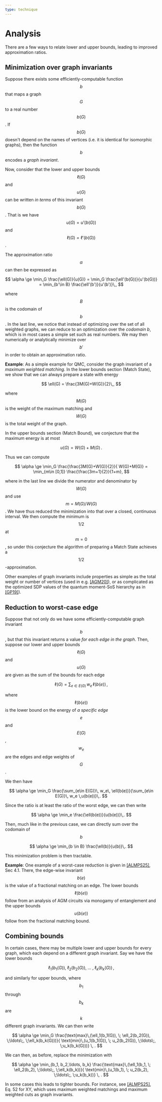 ```yaml
---
type: technique
---
```


# Analysis

There are a few ways to relate lower and upper bounds, leading to improved approximation ratios.

## Minimization over graph invariants

Suppose there exists some efficiently-computable function $$b$$ that maps a graph $$G$$ to a real number $$b(G)$$. If $$b(G)$$ doesn't depend on the names of vertices (i.e. it is identical for isomorphic graphs), then the function $$b$$ encodes a *graph invariant*. 

Now, consider that the lower and upper bounds $$\ell(G)$$ and $$u(G)$$ can be written *in terms* of this invariant $$b(G)$$. That is we have $$u(G) = u'(b(G))$$ and $$\ell(G) = \ell'(b(G))$$.

The approximation ratio $$\alpha$$ can then be expressed as 

$$
\alpha \ge  \min_G \frac{\ell(G)}{u(G)} = \min_G \frac{\ell'(b(G))}{u'(b(G))} = \min_{b'\in B} \frac{\ell'(b')}{u'(b')}\,,
$$

where $$B$$ is the codomain of $$b$$. In the last line, we notice that instead of optimizing over the set of all weighted graphs, we can reduce to an optimization over the *codomain b*, which is in most cases a simple set such as real numbers. We may then numerically or analytically minimize over $$b'$$ in order to obtain an approximation ratio.

**Example**: As a simple example for QMC, consider the graph invariant of a *maximum weighted matching*. In the lower bounds section (Match State), we show that we can always prepare a state with energy 

$$
\ell(G) = \frac{3M(G)+W(G)}{2}\,,
$$

where $$M(G)$$ is the weight of the maximum matching and $$W(G)$$ is the total weight of the graph.

In the upper bounds section (Match Bound), we conjecture that the maximum energy is at most

$$
u(G) = W(G)+M(G)\,.
$$

Thus we can compute

$$
\alpha \ge  \min_G \frac{\frac{3M(G)+W(G)}{2}}{ W(G)+M(G)} = \min_{m\in [0,1]} \frac{\frac{3m+1}{2}}{1+m},
$$

where in the last line we divide the numerator and denominator by $$W(G)$$ and use $$m = M(G)/W(G)$$. We have thus reduced the minimization into that over a closed, continuous interval. We then compute the minimum is $$1/2$$ at $$m=0$$, so under this conjecture the algorithm of preparing a Match State achieves a $$1/2$$-approximation. 

Other examples of graph invariants include properties as simple as the total weight or number of vertices (used in e.g. [[AGM20]]({{site.baseurl}}/bib#AGM20)), or as complicated as the optimized SDP values of the quantum moment-SoS hierarchy as in [[GP19]]({{site.baseurl}}/bib#GP19)).


## Reduction to worst-case edge

Suppose that not only do we have some efficiently-computable graph invariant $$b$$, but that this invariant returns a value *for each edge in the graph*. Then, suppose our lower and upper bounds $$\ell(G)$$ and $$u(G)$$ are given as the sum of the bounds for each edge

$$
\ell(G) = \sum_{e\in E(G)}\, w_e\, \ell(b(e))\,,
$$

where $$\ell(b(e))$$ is the lower bound on the energy of *a specific edge $$e$$* and $$E(G)$$, $$w_e$$ are the edges and edge weights of $$G$$.


 We then have

$$
\alpha \ge  \min_G \frac{\sum_{e\in E(G)}\, w_e\, \ell(b(e))}{\sum_{e\in E(G)}\, w_e \,u(b(e))}\,.
$$

Since the ratio is at least the ratio of the worst edge, we can then write

$$
\alpha \ge  \min_e \frac{\ell(b(e))}{u(b(e))}\,.
$$

Then, much like in the previous case, we can directly sum over the codomain of $$b$$

$$
\alpha \ge  \min_{b \in B} \frac{\ell(b)}{u(b)}\,.
$$

This minimization problem is then tractable.

**Example**: One example of a worst-case reduction is given in  [[ALMPS25]]({{site.baseurl}}/bib#ALMPS25), Sec 4.1. There, the edge-wise invariant $$b(e)$$ is the value of a fractional matching on an edge. The lower bounds $$\ell(b(e))$$ follow from an analysis of AGM circuits via monogamy of entanglement and the upper bounds $$u(b(e))$$ follow from the fractional matching bound.


## Combining bounds

In certain cases, there may be multiple lower and upper bounds for every graph, which each depend on a different graph invariant. Say we have the lower bounds

$$
\ell_1(b_1(G)), \; \ell_2(b_2(G)), \;\ldots\;, \;\ell_k(b_k(G))\,,
$$

and similarly for upper bounds, where $$b_1$$ through $$b_k$$ are $$k$$ different graph invariants. We can then write 

$$
\alpha \ge  \min_G \frac{\text{max}\,(\ell_1(b_1(G)), \; \ell_2(b_2(G)), \;\ldots\;, \;\ell_k(b_k(G)))}{ \text{min}\,(u_1(b_1(G)), \; u_2(b_2(G)), \;\ldots\;, \;u_k(b_k(G)))} \, .
$$

We can then, as before, replace the minimization with


$$
\alpha \ge  \min_{b_1, b_2,\ldots, b_k} \frac{\text{max}\,(\ell_1(b_1, \; \ell_2(b_2), \;\ldots\;, \;\ell_k(b_k))}{ \text{min}\,(u_1(b_1), \; u_2(b_2), \;\ldots\;, \;u_k(b_k))} \, .
$$

In some cases this leads to tighter bounds. For instance, see [[ALMPS25]]({{site.baseurl}}/bib#ALMPS25), Eq. 52 for XY, which uses maximum weighted matchings and maximum weighted cuts as graph invariants.

